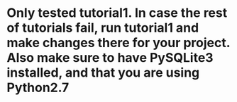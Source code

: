 # Only tested tutorial1. In case the rest of tutorials fail, run tutorial1 and make changes there for your project. Also make sure to have PySQLite3 installed, and that you are using Python2.7
